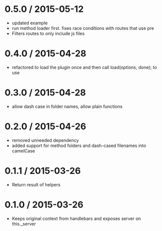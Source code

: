 
0.5.0 / 2015-05-12
==================

  * updated example
  * run method loader first.  fixes race conditions with routes that use pre
  * Filters routes to only include js files


0.4.0 / 2015-04-28
==================

  * refactored to load the plugin once and then call load(options, done); to use


0.3.0 / 2015-04-28
==================

  * allow dash case in folder names, allow plain functions


0.2.0 / 2015-04-26
==================

  * removed unneeded dependency
  * added support for method folders and dash-cased filenames into camelCase


0.1.1 / 2015-03-26
==================

  * Return result of helpers

0.1.0 / 2015-03-26
==================

  * Keeps original context from handlebars and exposes server on this._server
